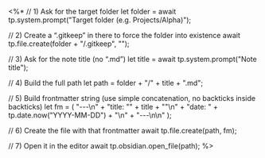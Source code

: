 <%* 
// 1) Ask for the target folder
let folder = await tp.system.prompt("Target folder (e.g. Projects/Alpha)");

// 2) Create a “.gitkeep” in there to force the folder into existence
await tp.file.create(folder + "/.gitkeep", "");

// 3) Ask for the note title (no “.md”)
let title = await tp.system.prompt("Note title");

// 4) Build the full path
let path = folder + "/" + title + ".md";

// 5) Build frontmatter string (use simple concatenation, no backticks inside backticks)
let fm = (
    "---\n" +
    "title: \"" + title + "\"\n" +
    "date: " + tp.date.now("YYYY-MM-DD") + "\n" +
    "---\n\n"
);

// 6) Create the file with that frontmatter
await tp.file.create(path, fm);

// 7) Open it in the editor
await tp.obsidian.open_file(path);
%>

